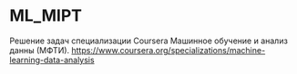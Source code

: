 # ML_MIPT
Решение задач специализации Coursera Машинное обучение и анализ данны (МФТИ).
https://www.coursera.org/specializations/machine-learning-data-analysis
